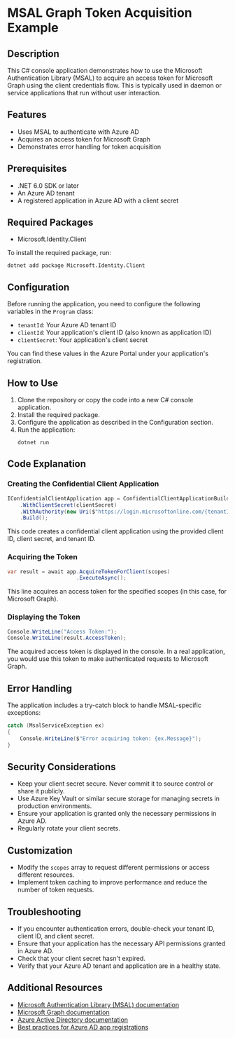 # MSAL Graph Token Acquisition Example

## Description
This C# console application demonstrates how to use the Microsoft Authentication Library (MSAL) to acquire an access token for Microsoft Graph using the client credentials flow. This is typically used in daemon or service applications that run without user interaction.

## Features
- Uses MSAL to authenticate with Azure AD
- Acquires an access token for Microsoft Graph
- Demonstrates error handling for token acquisition

## Prerequisites
- .NET 6.0 SDK or later
- An Azure AD tenant
- A registered application in Azure AD with a client secret

## Required Packages
- Microsoft.Identity.Client

To install the required package, run:
```
dotnet add package Microsoft.Identity.Client
```

## Configuration
Before running the application, you need to configure the following variables in the `Program` class:

- `tenantId`: Your Azure AD tenant ID
- `clientId`: Your application's client ID (also known as application ID)
- `clientSecret`: Your application's client secret

You can find these values in the Azure Portal under your application's registration.

## How to Use
1. Clone the repository or copy the code into a new C# console application.
2. Install the required package.
3. Configure the application as described in the Configuration section.
4. Run the application:
   ```
   dotnet run
   ```

## Code Explanation

### Creating the Confidential Client Application
```csharp
IConfidentialClientApplication app = ConfidentialClientApplicationBuilder.Create(clientId)
    .WithClientSecret(clientSecret)
    .WithAuthority(new Uri($"https://login.microsoftonline.com/{tenantId}"))
    .Build();
```
This code creates a confidential client application using the provided client ID, client secret, and tenant ID.

### Acquiring the Token
```csharp
var result = await app.AcquireTokenForClient(scopes)
                      .ExecuteAsync();
```
This line acquires an access token for the specified scopes (in this case, for Microsoft Graph).

### Displaying the Token
```csharp
Console.WriteLine("Access Token:");
Console.WriteLine(result.AccessToken);
```
The acquired access token is displayed in the console. In a real application, you would use this token to make authenticated requests to Microsoft Graph.

## Error Handling
The application includes a try-catch block to handle MSAL-specific exceptions:
```csharp
catch (MsalServiceException ex)
{
    Console.WriteLine($"Error acquiring token: {ex.Message}");
}
```

## Security Considerations
- Keep your client secret secure. Never commit it to source control or share it publicly.
- Use Azure Key Vault or similar secure storage for managing secrets in production environments.
- Ensure your application is granted only the necessary permissions in Azure AD.
- Regularly rotate your client secrets.

## Customization
- Modify the `scopes` array to request different permissions or access different resources.
- Implement token caching to improve performance and reduce the number of token requests.

## Troubleshooting
- If you encounter authentication errors, double-check your tenant ID, client ID, and client secret.
- Ensure that your application has the necessary API permissions granted in Azure AD.
- Check that your client secret hasn't expired.
- Verify that your Azure AD tenant and application are in a healthy state.

## Additional Resources
- [Microsoft Authentication Library (MSAL) documentation](https://docs.microsoft.com/en-us/azure/active-directory/develop/msal-overview)
- [Microsoft Graph documentation](https://docs.microsoft.com/en-us/graph/)
- [Azure Active Directory documentation](https://docs.microsoft.com/en-us/azure/active-directory/)
- [Best practices for Azure AD app registrations](https://docs.microsoft.com/en-us/azure/active-directory/develop/security-best-practices-for-app-registration)
